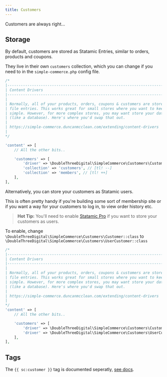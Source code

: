 ```yaml
---
title: Customers
---
```


Customers are always right...

## Storage

By default, customers are stored as Statamic Entries, similar to orders, products and coupons.

They live in their own `customers` collection, which you can change if you need to in the `simple-commerce.php` config file.

```php
/*
|--------------------------------------------------------------------------
| Content Drivers
|--------------------------------------------------------------------------
|
| Normally, all of your products, orders, coupons & customers are stored as flat
| file entries. This works great for small stores where you want to keep everything
| simple. However, for more complex stores, you may want store your data somewhere else
| (like a database). Here's where you'd swap that out.
|
| https://simple-commerce.duncanmcclean.com/extending/content-drivers
|
*/

'content' => [
	// All the other bits..

    'customers' => [
        'driver' => \DoubleThreeDigital\SimpleCommerce\Customers\Customer::class,
        'collection' => 'customers', // [tl! --]
        'collection' => 'members', // [tl! ++]
    ],
],
```

Alternatively, you can store your customers as Statamic users.

This is often pretty handy if you're building some sort of membership site or if you want a way for your customers to log in, to view order history etc.

> **Hot Tip:** You'll need to enable [Statamic Pro](https://statamic.com/pricing) if you want to store your customers as users.

To enable, change `\DoubleThreeDigital\SimpleCommerce\Customers\Customer::class` to `\DoubleThreeDigital\SimpleCommerce\Customers\UserCustomer::class`

```php
/*
|--------------------------------------------------------------------------
| Content Drivers
|--------------------------------------------------------------------------
|
| Normally, all of your products, orders, coupons & customers are stored as flat
| file entries. This works great for small stores where you want to keep everything
| simple. However, for more complex stores, you may want store your data somewhere else
| (like a database). Here's where you'd swap that out.
|
| https://simple-commerce.duncanmcclean.com/extending/content-drivers
|
*/
'content' => [
	// All the other bits..

    'customers' => [
        'driver' => \DoubleThreeDigital\SimpleCommerce\Customers\Customer::class, // [tl! --]
        'driver' => \DoubleThreeDigital\SimpleCommerce\Customers\UserCustomer::class, // [tl! ++]
    ],
],
```

## Tags

The `{{ sc:customer }}` tag is documented seperatly, [see docs](https://simple-commerce.duncanmcclean.com/tags/customer).
